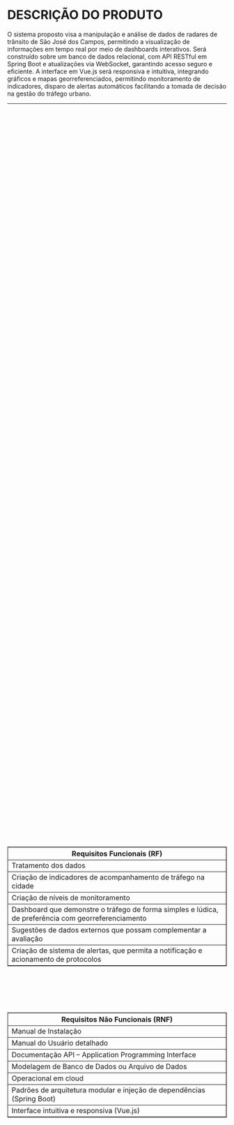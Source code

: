 # **DESCRIÇÃO DO PRODUTO**

O sistema proposto visa a manipulação e análise de dados de radares de trânsito de São José dos Campos, permitindo a visualização de informações em tempo real por meio de dashboards interativos. Será construído sobre um banco de dados relacional, com API RESTful em Spring Boot e atualizações via WebSocket, garantindo acesso seguro e eficiente. A interface em Vue.js será responsiva e intuitiva, integrando gráficos e mapas georreferenciados, permitindo monitoramento de indicadores, disparo de alertas automáticos facilitando a tomada de decisão na gestão do tráfego urbano.

---

<div align="center">

<div style="display: flex; justify-content: center; align-items: center; flex-direction: column; min-height: 100vh; gap: 20px;">

  <!-- Requisitos Funcionais -->
  <table border="1" cellpadding="8" style="border-collapse: collapse;">
<tr>
  <th><strong>Requisitos Funcionais (RF)</strong></th>
  </tr>
  <tr><td>Tratamento dos dados</td></tr>
  <tr><td>Criação de indicadores de acompanhamento de tráfego na cidade</td></tr>
  <tr><td>Criação de níveis de monitoramento</td></tr>
  <tr><td>Dashboard que demonstre o tráfego de forma simples e lúdica, de preferência com georreferenciamento</td></tr>
  <tr><td>Sugestões de dados externos que possam complementar a avaliação</td></tr>
  <tr><td>Criação de sistema de alertas, que permita a notificação e acionamento de protocolos</td></tr>
  </table>
  
<br>
<br>

  <!-- Requisitos Não Funcionais -->
  <table border="1" cellpadding="8" style="border-collapse: collapse;">
    <tr>
      <th><strong>Requisitos Não Funcionais (RNF)</strong></th>
    </tr>
    <tr><td>Manual de Instalação</td></tr>
    <tr><td>Manual do Usuário detalhado</td></tr>
    <tr><td>Documentação API – Application Programming Interface</td></tr>
    <tr><td>Modelagem de Banco de Dados ou Arquivo de Dados</td></tr>
    <tr><td>Operacional em cloud</td></tr>
    <tr><td>Padrões de arquitetura modular e injeção de dependências (Spring Boot)</td></tr>
    <tr><td>Interface intuitiva e responsiva (Vue.js)</td></tr>
  </table>

</div>
</div>

---

# TECNOLOGIAS UTILIZADAS

<p align="center">
<img src="https://go-skill-icons.vercel.app/api/icons?i=java,vue,nuxt,oracle,git,github,figma,vscode,spring" width="600" />
</p>

---
# O PRODUTO

<details>
<summary>Backlog</summary>

| Ranking | Sprint  | User Story | Prioridade | Estimativa (pts) |
|---------|---------|------------|------------|-----------------|
| 1       |  1 | Como cliente, quero cadastrar indicadores de tráfego para monitoramento automático para poder acompanhar o desempenho da cidade. | Alta | 8 |
| 2       |  1 | Como sistema, quero processar e tratar os dados de tráfego para que fiquem prontos para análise para fornecer informações confiáveis aos usuários. | Alta | 6 |
| 3       |  1 | Como cliente, quero calcular o nível geral de tráfego da cidade e por regiões para identificar áreas críticas. | Alta | 8 |
| 4       |  1 | Como cliente, quero autenticar-me no sistema para acessar minhas informações de forma segura para proteger meus dados pessoais. | Alta | 5 |
| 5       |  1 | Como cliente, quero registrar histórico de criação e atualização dos indicadores para manter rastreabilidade das alterações. | Média | 3 |
| 6       |  1 | Como cliente, quero visualizar indicadores no mapa em tempo real, incluindo pings representando radares para monitorar a situação do tráfego instantaneamente. | Média | 8 |
| 7       |  2 | Como cliente, quero carregar as rotas e horários da frota de ônibus para que estejam disponíveis no sistema para consulta e planejamento. | Alta | 3 |
| 8       |  2 | Como cliente, quero que os dados carregados da frota de ônibus estejam integrados aos indicadores específicos no dashboard para ter uma visão completa do tráfego. | Média | 6 |
| 9       |  2 | Como cliente, quero classificar o tráfego em níveis automáticos com base nos dados para fornecer informações imediatas e confiáveis aos usuários. | Alta | 8 |
| 10      |  2 | Como cliente, quero visualizar gráficos de velocidade de tráfego de ônibus e carros para entender a fluidez do trânsito. | Média | 5 |
| 11      |  2 | Como cliente, quero pesquisar por endereço ou ponto de ônibus no mapa para encontrar rapidamente minha rota. | Baixa | 5 |
| 12      |  3 | Como cliente, quero enviar alertas automáticos quando os indicadores ultrapassarem limites para que o cliente seja notificado e possa tomar decisões. | Alta | 8 |
| 13      |  3 | Como cliente, quero responder aos alertas e que o sistema registre logs completos de envio, resposta e encerramento para garantir rastreabilidade das ações. | Média | 8 |
| 14      |  3 | Como cliente, quero receber sugestões de dados externos que possam complementar a análise do tráfego para ter insights mais completos. | Baixa | 5 |
| 15      |  3 | Como cliente, quero visualizar indicadores no mapa em tempo real, incluindo pings representando radares para monitorar a situação do tráfego instantaneamente. | Alta | 8 |
| 16      |  3 | Como cliente, quero visualizar um mapa da cidade com cores indicando níveis de tráfego por região para identificar rapidamente áreas congestionadas. | Baixa | 5 |

</details>

---

<details>
<summary>Sprint 1</summary>

# Backlog da Sprint 1
<div align="center">
<div style="display: flex; justify-content: center; align-items: center; flex-direction: column; min-height: 100vh; gap: 20px;">

| Ranking | Sprint  | User Story | Prioridade | Estimativa (pts) |
|---------|---------|------------|------------|-----------------|
| 1       |  1 | Como cliente, quero cadastrar indicadores de tráfego para monitoramento automático para poder acompanhar o desempenho da cidade. | Alta | 8 |
| 2       |  1 | Como cliente, quero processar e tratar os dados de tráfego para que fiquem prontos para análise para fornecer informações confiáveis aos usuários. | Alta | 6 |
| 3       |  1 | Como cliente, quero calcular o nível geral de tráfego da cidade e por regiões para identificar áreas críticas. | Alta | 8 |
| 4       |  1 | Como cliente, quero autenticar-me no sistema para acessar minhas informações de forma segura para proteger meus dados pessoais. | Alta | 5 |
| 5       |  1 | Como sistema, quero registrar histórico de criação e atualização dos indicadores para manter rastreabilidade das alterações. | Média | 3 |
| 6       |  1 | Como cliente, quero visualizar indicadores no mapa em tempo real, incluindo pings representando radares para monitorar a situação do tráfego instantaneamente. | Média | 8 |

</div>
</div>

<br>
<br>

<div align="center">
<div style="display: flex; justify-content: center; align-items: center; flex-direction: column; min-height: 100vh; gap: 20px;">

### Sprint 1 – Organização
  
| Critério | Sprint |
|----------|--------|
| Capacidade estimada da Equipe por Sprint: | 38 story points |
| Meta da Sprint: | US de ranking 1, 2, 3, 4 (27 story points) |
| Previsão da Sprint (extras, sem compromisso de entrega) | US de ranking 1, 5, 6 (11 story points) |


</div>
</div>

### Sprint 1 – DoR e DoD

<div align="center">
<div style="display: flex; justify-content: center; align-items: center; flex-direction: column; min-height: 100vh; gap: 20px;">

| Ranking | DoR | DoD |
|---------|-----|-----|
| 1 | Requisitos de acompanhamento de tráfego definidos pelo cliente | Indicadores cadastrados corretamente com todos os campos obrigatórios preenchidos e visíveis no sistema |
| 2 | Dados de tráfego disponíveis para tratamento e análise | Dados tratados, validados e prontos para visualização no dashboard |
| 3 | Critérios para cálculo de níveis gerais e por região definidos | Dashboard mostra claramente os níveis gerais e por região, com informações confiáveis |
| 4 | Cliente com credenciais válidas | Autenticação realizada com sucesso e acesso seguro às informações pessoais |
| 5 | Histórico de indicadores definido | Logs armazenados corretamente com usuário, data e ação realizada |
| 6 | Indicadores e posições de radares disponíveis | Mapa atualizado em tempo real com pings representando radares e indicadores visíveis |

</div>
</div>


</details>

---

<details>
<summary>Sprint 2</summary>

# Backlog da Sprint 2
<div align="center">
<div style="display: flex; justify-content: center; align-items: center; flex-direction: column; min-height: 100vh; gap: 20px;">

| Ranking | Sprint | User Story | Prioridade | Estimativa (pts) |
|---------|--------|------------|------------|-----------------|
| 7       |  2 | Como cliente, quero carregar as rotas e horários da frota de ônibus para que estejam disponíveis no sistema para consulta e planejamento. | Alta | 3 |
| 8       |  2 | Como cliente, quero que os dados carregados da frota de ônibus estejam integrados aos indicadores específicos no dashboard para ter uma visão completa do tráfego. | Média | 6 |
| 9       |  2 | Como cliente, quero classificar o tráfego em níveis automáticos com base nos dados para fornecer informações imediatas e confiáveis aos usuários. | Alta | 8 |
| 10      |  2 | Como cliente, quero visualizar gráficos de velocidade de tráfego de ônibus e carros para entender a fluidez do trânsito. | Média | 5 |
| 11      |  2 | Como cliente, quero pesquisar por endereço ou ponto de ônibus no mapa para encontrar rapidamente minha rota. | Baixa | 5 |

</div>
</div>

<br>
<br>

<div align="center">
<div style="display: flex; justify-content: center; align-items: center; flex-direction: column; min-height: 100vh; gap: 20px;">

## Sprint 2 – Organização
  
| Critério | Sprint |
|----------|--------|
| Capacidade estimada da Equipe por Sprint: | 27 story points |
| Meta da Sprint: | US de ranking 7, 9, 10 (16 story points) |
| Previsão da Sprint (extras, sem compromisso de entrega) | US de ranking 8, 11 (11 story points) |

</div>
</div>

<br>
<br>

### Sprint 2 – DoR e DoD (por US)

<div align="center">
<div style="display: flex; justify-content: center; align-items: center; flex-direction: column; min-height: 100vh; gap: 20px;">


| Ranking | DoR | DoD |
|---------|-----|-----|
| 7 | Estrutura de dados da frota disponível; acesso ao banco de horários | Rotas e horários carregados corretamente no sistema, visíveis e pesquisáveis |
| 8 | Dados da frota carregados e validados | Indicadores no dashboard refletem corretamente os dados da frota, integrados aos demais indicadores de tráfego |
| 9 | Regras de classificação de tráfego definidas | Tráfego classificado automaticamente em níveis, com atualizações visíveis no dashboard em tempo real |
| 10 | Dados de velocidade de ônibus e carros disponíveis | Gráficos de velocidade de tráfego gerados corretamente, permitindo comparação e análise da fluidez |
| 11 | Base de endereços e pontos de ônibus disponível no mapa | Funcionalidade de busca implementada; pesquisa retorna resultados corretos e destacados no mapa |

</div>
</div>

</details>

---

# **TIME VORTEK**
<div align="center">

<div style="display: flex; justify-content: center; align-items: center; flex-direction: column; min-height: 100vh; gap: 20px;">
<img width="1219" height="689" alt="image" src="https://github.com/user-attachments/assets/f0f57506-cad6-41f7-b09f-56e35142531d" />


---

# Requisitos de Permanência do Grupo

1. **Comprometimento com as Reuniões**  
   Faltas nas reuniões semanais só serão aceitas com justificativa válida. A participação regular é fundamental.

2. **Responsabilidades de Aprendizado e Desenvolvimento**  
   Todos devem cumprir tarefas e entregas conforme o planejado. O Scrum Master fornecerá material de apoio.

3. **Manutenção dos Cards no Jira**  
   Todos os membros devem manter os cards atualizados para refletir o progresso.

4. **Comunicação Efetiva**  
   Utilize canais como WhatsApp, Slack ou encontros presenciais para manter todos informados.

5. **Cumprimento de Prazos**  
   É essencial cumprir os prazos estabelecidos para garantir o fluxo do projeto.

---
